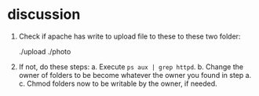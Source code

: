 # discussion

1. Check if apache has write to upload file to these to these two folder:
    
    ./upload
    ./photo

2. If not, do these steps:
      a. Execute `ps aux | grep httpd`.
      b. Change the owner of folders to be become whatever the owner you found in step a.
      c. Chmod folders now to be writable by the owner, if needed.
